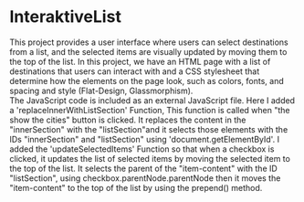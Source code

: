 # InteraktiveList
This project provides a user interface where users can select destinations from a list, and the selected items are visually updated by moving them to the top of the list.
In this project, we have an HTML page with a list of destinations that users can interact with and a CSS stylesheet that determine how the elements on the page look, such as colors, fonts, and spacing and style (Flat-Design, Glassmorphism).  
The JavaScript code is included as an external JavaScript file. Here I added a 'replaceInnerWithListSection' Function, This function is called when "the show the cities" button is clicked. It replaces the content in the "innerSection" with the "listSection"and it selects those elements with the IDs "innerSection" and "listSection" using 'document.getElementById'. I added the 'updateSelectedItems' Function so that when a checkbox is clicked, it updates the list of selected items by moving the selected item to the top of the list. It selects the parent of the "item-content" with the ID "listSection", using checkbox.parentNode.parentNode then it moves the "item-content" to the top of the list by using the prepend() method.
